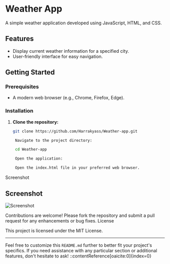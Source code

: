 # Weather App

A simple weather application developed using JavaScript, HTML, and CSS.

## Features

- Display current weather information for a specified city.
- User-friendly interface for easy navigation.

## Getting Started

### Prerequisites

- A modern web browser (e.g., Chrome, Firefox, Edge).

### Installation

1. **Clone the repository:**

   ```bash
   git clone https://github.com/Harrakyass/Weather-app.git

    Navigate to the project directory:

    cd Weather-app

    Open the application:

    Open the index.html file in your preferred web browser.

Screenshot

## Screenshot

![Screenshot](./screenshot.png)


Contributions are welcome! Please fork the repository and submit a pull request for any enhancements or bug fixes.
License

This project is licensed under the MIT License.


---

Feel free to customize this `README.md` further to better fit your project's specifics. If you need assistance with any particular section or additional features, don't hesitate to ask!
::contentReference[oaicite:0]{index=0}
